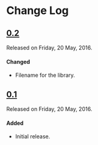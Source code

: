 # Change Log

## [0.2](https://github.com/sudeepjaiswal/ASJPlistHelper/releases/tag/0.2)
Released on Friday, 20 May, 2016.

#### Changed
* Filename for the library.

## [0.1](https://github.com/sudeepjaiswal/ASJPlistHelper/releases/tag/0.1)
Released on Friday, 20 May, 2016.

#### Added
* Initial release.
